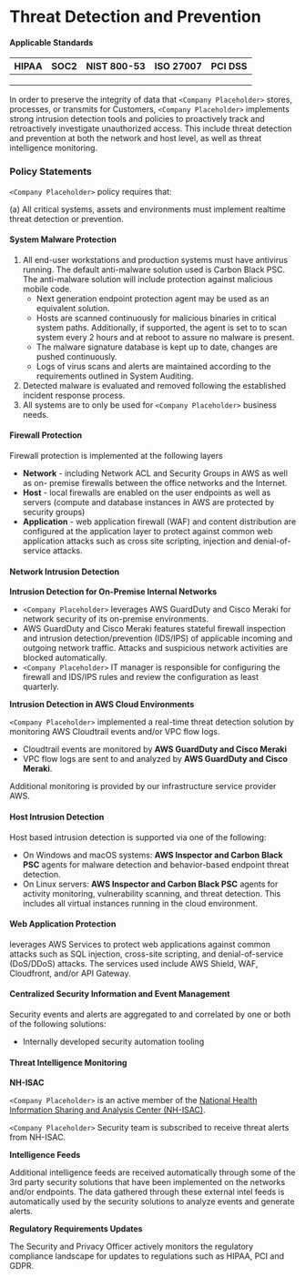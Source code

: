 # Threat Detection and Prevention

#### Applicable Standards

| HIPAA | SOC2 | NIST 800-53 | ISO 27007 | PCI DSS |
| ----- | ---- | ----------- | --------- | ------- |
|       |      |             |           |         |
|       |      |             |           |         |
|       |      |             |           |         |

In order to preserve the integrity of data that `<Company Placeholder>` stores, processes, or transmits for Customers, `<Company Placeholder>` implements strong intrusion detection tools and policies to proactively track and retroactively investigate unauthorized access. This include threat detection and prevention at both the network and host level, as well as threat intelligence monitoring.

### Policy Statements

`<Company Placeholder>` policy requires that:

(a) All critical systems, assets and environments must implement realtime threat detection or prevention.





#### System Malware Protection

1. All end-user workstations and production systems must have antivirus running. The default anti-malware solution used is Carbon Black PSC. The anti-malware solution will include protection against malicious mobile code.
   * Next generation endpoint protection agent may be used as an equivalent solution.
   * Hosts are scanned continuously for malicious binaries in critical system paths. Additionally, if supported, the agent is set to to scan system every 2 hours and at reboot to assure no malware is present.
   * The malware signature database is kept up to date, changes are pushed continuously.
   * Logs of virus scans and alerts are maintained according to the requirements outlined in System Auditing.
2. Detected malware is evaluated and removed following the established incident response process.
3. All systems are to only be used for `<Company Placeholder>` business needs.



#### Firewall Protection

Firewall protection is implemented at the following layers

* **Network** - including Network ACL and Security Groups in AWS as well as on- premise firewalls between the office networks and the Internet.
* **Host** - local firewalls are enabled on the user endpoints as well as servers (compute and database instances in AWS are protected by security groups)
* **Application** - web application firewall (WAF) and content distribution are configured at the application layer to protect against common web application attacks such as cross site scripting, injection and denial-of-service attacks.



#### Network Intrusion Detection

**Intrusion Detection for On-Premise Internal Networks**

* `<Company Placeholder>` leverages AWS GuardDuty and Cisco Meraki for network security of its on-premise environments.
* AWS GuardDuty and Cisco Meraki features stateful firewall inspection and intrusion detection/prevention (IDS/IPS) of applicable incoming and outgoing network traffic. Attacks and suspicious network activities are blocked automatically.
* `<Company Placeholder>` IT manager is responsible for configuring the firewall and IDS/IPS rules and review the configuration as least quarterly.

**Intrusion Detection in AWS Cloud Environments**

`<Company Placeholder>` implemented a real-time threat detection solution by monitoring AWS Cloudtrail events and/or VPC flow logs.

* Cloudtrail events are monitored by **AWS GuardDuty and Cisco Meraki**
* VPC flow logs are sent to and analyzed by **AWS GuardDuty and Cisco Meraki**.

Additional monitoring is provided by our infrastructure service provider AWS.





#### Host Intrusion Detection

Host based intrusion detection is supported via one of the following:

* On Windows and macOS systems: **AWS Inspector and Carbon Black PSC** agents for malware detection and behavior-based endpoint threat detection.
* On Linux servers: **AWS Inspector and Carbon Black PSC** agents for activity monitoring, vulnerability scanning, and threat detection. This includes all virtual instances running in the cloud environment.



#### Web Application Protection

leverages AWS Services to protect web applications against common attacks such as SQL injection, cross-site scripting, and denial-of-service (DoS/DDoS) attacks. The services used include AWS Shield, WAF, Cloudfront, and/or API Gateway.





#### Centralized Security Information and Event Management

Security events and alerts are aggregated to and correlated by one or both of the following solutions:

* Internally developed security automation tooling



#### Threat Intelligence Monitoring

**NH-ISAC**

`<Company Placeholder>` is an active member of the [National Health Information Sharing and Analysis Center (NH-ISAC)](https://nhisac.org).

`<Company Placeholder>` Security team is subscribed to receive threat alerts from NH-ISAC.

**Intelligence Feeds**

Additional intelligence feeds are received automatically through some of the 3rd party security solutions that have been implemented on the networks and/or endpoints. The data gathered through these external intel feeds is automatically used by the security solutions to analyze events and generate alerts.

**Regulatory Requirements Updates**

The Security and Privacy Officer actively monitors the regulatory compliance landscape for updates to regulations such as HIPAA, PCI and GDPR.































